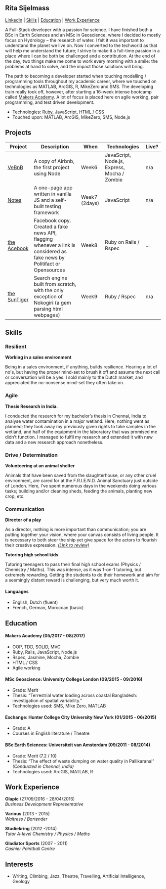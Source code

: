## Rita Sijelmass

[Linkedin](https://www.linkedin.com/in/rita-sijelmass/) | [Skills](https://github.com/RSijelmass/CV#skills) | [Education](https://github.com/RSijelmass/CV#education) | [Work Experience](https://github.com/RSijelmass/CV#work-experience)

A Full-Stack developer with a passion for science. I have finished both a BSc in Earth Sciences and an MSc in Geoscience, where I decided to mostly focus on Hydrology – the research of water. I felt it was important to understand the planet we live on. Now I converted to the techworld as that will help me understand the future; I strive to make it a full-time passion in a place where I can be both be challenged and a contribution. At the end of the day, two things make me come to work every morning with a smile: the problems at hand to solve, and the impact those solutions will bring. 

The path to becoming a developer started when touching modelling / programming tools throughout my academic career, where we touched on technologies as MATLAB, ArcGIS, R, MikeZero and SMS. The developing train really took off, however, after starting a 16-week intense bootcamp called [Makers Academy](http://www.makersacademy.com). A lot of focus is placed here on agile working, pair programming, and test driven development.

- Technologies: Ruby, JavaScript, HTML / CSS 
- Touched upon: MATLAB, ArcGIS, MikeZero, SMS, Node.js

## Projects

Project | Description | When | Technologies | Live?
------- | ----------- | ---- | ------------ | ------
[VeBnB](https://github.com/RSijelmass/vebnb) | A copy of Airbnb, the first project using Node | Week6 | JavaScript, Node.js, Express, Mocha / Zombie | n/a
[Notes](https://github.com/RSijelmass/Notes) | A one-page app written in vanilla JS and a self-built testing framework | Week7 (2days) | JavaScript | n/a
[the Acebook](https://github.com/RSijelmass/acebook) | Facebook copy. Created a fake news API, flagging whenever a link is considered as fake news by Politifact or Opensources | Week8 | Ruby on Rails / Rspec | ...
[the SunTiger](https://github.com/RSijelmass/search_engine) | Search engine built from scratch, with the only exception of Nokogiri (a gem parsing html webpages)  | Week9 | Ruby / Rspec | n/a

## Skills

### Resilient

**Working in a sales environment**

Being in a sales environment, if anything, builds resilience. Hearing a lot of no's, but having the proper mind-set to brush it off and assume the next call or conversation will be a yes. I sold mainly to the Dutch market, and appreciated the no-nonsense mind-set they often take on.

### Agile

**Thesis Research in India.**

I conducted the research for my bachelor’s thesis in Chennai, India to analyse water contamination in a major wetland. Here, nothing went as planned; they took away my previously given rights to take samples in the wetland, and half of the equipment in the laboratory that was promised me didn’t function. I managed to fulfil my research and extended it with new data and a new research approach nonetheless.

### Drive / Determination

**Volunteering at an animal shelter**

Animals that have been saved from the slaughterhouse, or any other cruel environment, are cared for at the F.R.I.E.N.D. Animal Sanctuary just outside of London. Here, I’ve spent numerous days in the weekends doing various tasks; building and/or cleaning sheds, feeding the animals, planting new crop, etc. 

### Communication

**Director of a play**

As a director, nothing is more important than communication; you are putting together your vision, where your canvas consists of living people. It is necessary to both steer the ship yet give space for the actors to flourish their creative expression.
[*(Link to review)*](http://viewsfromthegods.co.uk/encore.shtml)

**Tutoring high school kids**

Tutoring teenagers to pass their final high school exams (Physics / Chemistry / Maths). This was intense, as it was 1-on-1 tutoring, but extremely rewarding. Getting the students to do their homework and aim for a seemingly distant reward is challenging, but very much worth it.

#### Languages
- English, Dutch (fluent)
- French, German, Moroccan (basic)

## Education

#### Makers Academy (05/2017 - 08/2017)

- OOP, TDD, SOLID, MVC 
- Ruby, Rails, JavaScript, Node.js
- Rspec, Jasmine, Mocha, Zombie
- HTML / CSS
- Agile working

#### MSc Geoscience: University College London (09/2015 - 09/2016)

- Grade: Merit
- Thesis: “Terrestrial water loading across coastal Bangladesh: investigation of spatial variability.”
- Technologies used: SMS, Mike Zero, MATLAB
 
#### Exchange: Hunter College City University New York (01/2015 - 06/2015)

- Grade: A
- Courses in English literature / Theatre

#### BSc Earth Sciences: Universiteit van Amsterdam (09/2011 - 08/2014)

- Grade: Merit (7.2 / 10)
- Thesis: “The effect of waste dumping on water quality in Pallikaranai” *(Conducted in Chennai, India)*
- Technologies used: ArcGIS, MATLAB, R

## Work Experience

**Olapic** (27/09/2016 - 28/04/2016)    
*Business Development Representative*  

**Various** (2013 - 2015)    
*Waitress / Bartender* 

**Studiekring** (2012 -2014)    
*Tutor A-level Chemistry / Physics / Maths* 

**Gladiator Sports** (2007 - 2011)    
*Cashier Paintball Centre*  

## Interests

- Writing, Climbing, Jazz, Theatre, Travelling, Artificial Intelligence, Geology
